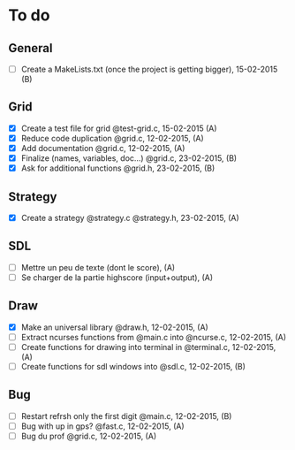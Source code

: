 # To do

## General
- [ ] Create a MakeLists.txt (once the project is getting bigger), 15-02-2015 (B)

## Grid
- [x] Create a test file for grid @test-grid.c, 15-02-2015 (A)
- [x] Reduce code duplication @grid.c, 12-02-2015, (A)
- [x] Add documentation @grid.c, 12-02-2015, (A)
- [x] Finalize (names, variables, doc...) @grid.c, 23-02-2015, (B)
- [x] Ask for additional functions @grid.h, 23-02-2015, (B)

## Strategy
- [x] Create a strategy @strategy.c @strategy.h, 23-02-2015, (A)

## SDL

- [ ] Mettre un peu de texte (dont le score), (A)
- [ ] Se charger de la partie highscore (input+output), (A)

## Draw
- [x] Make an universal library @draw.h, 12-02-2015, (A)
- [ ] Extract ncurses functions from @main.c into @ncurse.c, 12-02-2015, (A)
- [ ] Create functions for drawing into terminal in @terminal.c, 12-02-2015, (A)
- [ ] Create functions for sdl windows into @sdl.c, 12-02-2015, (B)

## Bug
- [ ] Restart refrsh only the first digit @main.c, 12-02-2015, (B)
- [ ] Bug with up in gps? @fast.c, 12-02-2015, (A)
- [ ] Bug du prof @grid.c, 12-02-2015, (A)

